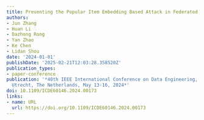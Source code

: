 ```yaml
---
title: Preventing the Popular Item Embedding Based Attack in Federated Recommendations
authors:
- Jun Zhang
- Huan Li
- Dazhong Rong
- Yan Zhao
- Ke Chen
- Lidan Shou
date: '2024-01-01'
publishDate: '2025-02-21T12:03:28.358520Z'
publication_types:
- paper-conference
publication: '*40th IEEE International Conference on Data Engineering, ICDE 2024,
  Utrecht, The Netherlands, May 13-16, 2024*'
doi: 10.1109/ICDE60146.2024.00173
links:
- name: URL
  url: https://doi.org/10.1109/ICDE60146.2024.00173
---
```


